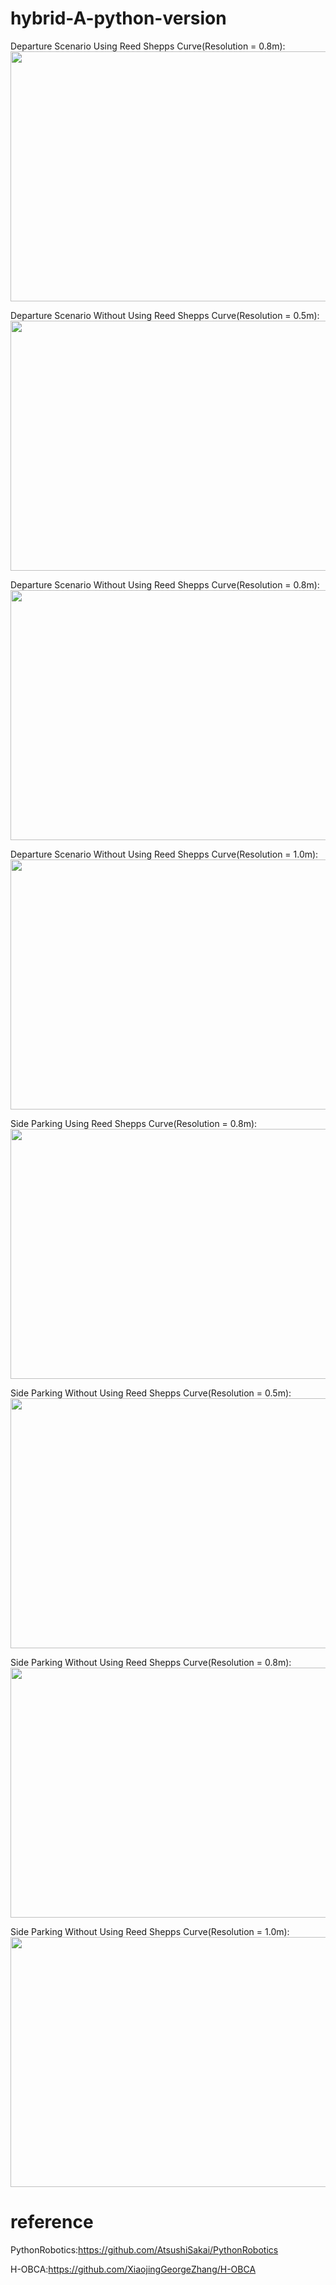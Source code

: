 # hybrid-A-python-version
Departure Scenario Using Reed Shepps Curve(Resolution = 0.8m):  
<img src=https://github.com/xilinnancheng/hybrid-A-python-version/blob/main/deprature_scenario_with_rs_curve.png width = "600" height="400"/><br/>

Departure Scenario Without Using Reed Shepps Curve(Resolution = 0.5m):    
<img src=https://github.com/xilinnancheng/hybrid-A-python-version/blob/main/deprature_scenario_without_rs_curve_resolution_0.5m.png width = "600" height="400"/><br/>

Departure Scenario Without Using Reed Shepps Curve(Resolution = 0.8m):    
<img src=https://github.com/xilinnancheng/hybrid-A-python-version/blob/main/deprature_scenario_without_rs_curve_resolution_0.8m.png width = "600" height="400"/><br/>

Departure Scenario Without Using Reed Shepps Curve(Resolution = 1.0m):    
<img src=https://github.com/xilinnancheng/hybrid-A-python-version/blob/main/deprature_scenario_without_rs_curve_resolution_1.0m.png width = "600" height="400"/><br/>

Side Parking Using Reed Shepps Curve(Resolution = 0.8m):    
<img src=https://github.com/xilinnancheng/hybrid-A-python-version/blob/main/side%20parking_with_rs_curve.png width = "600" height="400"/><br/>  

Side Parking Without Using Reed Shepps Curve(Resolution = 0.5m):    
<img src=https://github.com/xilinnancheng/hybrid-A-python-version/blob/main/side%20parking_without_rs_curve_resolution_0.5m.png width = "600" height="400"/><br/>  

Side Parking Without Using Reed Shepps Curve(Resolution = 0.8m):    
<img src=https://github.com/xilinnancheng/hybrid-A-python-version/blob/main/side%20parking_without_rs_curve_resolution_0.8m.png width = "600" height="400"/><br/>  

Side Parking Without Using Reed Shepps Curve(Resolution = 1.0m):    
<img src=https://github.com/xilinnancheng/hybrid-A-python-version/blob/main/side%20parking_without_rs_curve_resolution_1.0m.png width = "600" height="400"/><br/>  

# reference
PythonRobotics:https://github.com/AtsushiSakai/PythonRobotics  
  
H-OBCA:https://github.com/XiaojingGeorgeZhang/H-OBCA
